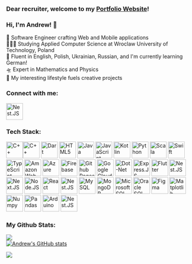 ### Dear recruiter, welcome to my [Portfolio Website](https://andrewvergun.github.io/portfolio-website/portfolio-website/)!

### Hi, I'm Andrew! 👋

🚀 Software Engineer crafting Web and Mobile applications <br/>
👨🏻‍🎓 Studying Applied Computer Science at Wroclaw University of Technology, Poland <br/>
🦜 Fluent in English, Polish, Ukrainian, Russian, and I'm currently learning German! <br/>
🛸 Expert in Mathematics and Physics <br/>
🎢 My interesting lifestyle fuels creative projects

### Connect with me:
<img src="https://cdn.jsdelivr.net/gh/devicons/devicon@latest/icons/linkedin/linkedin-original.svg" alt="Nest.JS" style="width: 45px; height: 45px;" />

### Tech Stack:
<img src="https://cdn.jsdelivr.net/gh/devicons/devicon@latest/icons/cplusplus/cplusplus-original.svg" alt="C++" style="width: 45px; height: 45px;"><img src="https://cdn.jsdelivr.net/gh/devicons/devicon@latest/icons/css3/css3-original.svg" alt="C++" style="width: 45px; height: 45px;" />
<img src="https://cdn.jsdelivr.net/gh/devicons/devicon@latest/icons/dart/dart-original.svg" alt="Dart" style="width: 45px; height: 45px;" />
<img src="https://cdn.jsdelivr.net/gh/devicons/devicon@latest/icons/html5/html5-original.svg" alt="HTML5" style="width: 45px; height: 45px;" />
<img src="https://cdn.jsdelivr.net/gh/devicons/devicon@latest/icons/java/java-original.svg" alt="Java" style="width: 45px; height: 45px;" />
<img src="https://cdn.jsdelivr.net/gh/devicons/devicon@latest/icons/javascript/javascript-original.svg" alt="JavaScript" style="width: 45px; height: 45px;" />
<img src="https://cdn.jsdelivr.net/gh/devicons/devicon@latest/icons/kotlin/kotlin-original.svg" alt="Kotlin" style="width: 45px; height: 45px;" />
<img src="https://cdn.jsdelivr.net/gh/devicons/devicon@latest/icons/python/python-original.svg" alt="Python" style="width: 45px; height: 45px;" />
<img src="https://cdn.jsdelivr.net/gh/devicons/devicon@latest/icons/scala/scala-original.svg" alt="Scala" style="width: 45px; height: 45px;" />
<img src="https://cdn.jsdelivr.net/gh/devicons/devicon@latest/icons/swift/swift-original.svg" alt="Swift" style="width: 45px; height: 45px;" />
<img src="https://cdn.jsdelivr.net/gh/devicons/devicon@latest/icons/typescript/typescript-original.svg" alt="TypeScript" style="width: 45px; height: 45px;" />
<img src="https://cdn.jsdelivr.net/gh/devicons/devicon@latest/icons/amazonwebservices/amazonwebservices-original-wordmark.svg" alt="Amazon Web Services" style="width: 45px; height: 45px;" />
<img src="https://cdn.jsdelivr.net/gh/devicons/devicon@latest/icons/azure/azure-original.svg" alt="Azure" style="width: 45px; height: 45px;" />
<img src="https://cdn.jsdelivr.net/gh/devicons/devicon@latest/icons/firebase/firebase-original.svg" alt="Firebase" style="width: 45px; height: 45px;" />
<img src="https://cdn.jsdelivr.net/gh/devicons/devicon@latest/icons/github/github-original.svg" alt="Github Pages" style="width: 45px; height: 45px;" />
<img src="https://cdn.jsdelivr.net/gh/devicons/devicon@latest/icons/googlecloud/googlecloud-original.svg" alt="Google Cloud" style="width: 45px; height: 45px;" />
<img src="https://cdn.jsdelivr.net/gh/devicons/devicon@latest/icons/dot-net/dot-net-original-wordmark.svg" alt="Dot-Net" style="width: 45px; height: 45px;" />
<img src="https://cdn.jsdelivr.net/gh/devicons/devicon@latest/icons/express/express-original.svg" alt="Express.JS" style="width: 45px; height: 45px;" />
<img src="https://cdn.jsdelivr.net/gh/devicons/devicon@latest/icons/flutter/flutter-original.svg" alt="Flutter" style="width: 45px; height: 45px;" />
<img src="https://cdn.jsdelivr.net/gh/devicons/devicon@latest/icons/nestjs/nestjs-original.svg" alt="Nest.JS" style="width: 45px; height: 45px;" />
<img src="https://cdn.jsdelivr.net/gh/devicons/devicon@latest/icons/nextjs/nextjs-original.svg" alt="Next.JS" style="width: 45px; height: 45px;" />
<img src="https://cdn.jsdelivr.net/gh/devicons/devicon@latest/icons/nodejs/nodejs-original.svg" alt="Node.JS" style="width: 45px; height: 45px;" />
<img src="https://cdn.jsdelivr.net/gh/devicons/devicon@latest/icons/react/react-original.svg" alt="React" style="width: 45px; height: 45px;" />
<img src="https://cdn.jsdelivr.net/gh/devicons/devicon@latest/icons/postgresql/postgresql-original.svg" alt="Nest.JS" style="width: 45px; height: 45px;" />
<img src="https://cdn.jsdelivr.net/gh/devicons/devicon@latest/icons/mysql/mysql-original.svg" alt="MySQL" style="width: 45px; height: 45px;" />
<img src="https://cdn.jsdelivr.net/gh/devicons/devicon@latest/icons/mongodb/mongodb-original.svg" alt="MongoDB" style="width: 45px; height: 45px;" />
<img src="https://cdn.jsdelivr.net/gh/devicons/devicon@latest/icons/microsoftsqlserver/microsoftsqlserver-original-wordmark.svg" alt="Microsoft SQL Server" style="width: 45px; height: 45px;" />
<img src="https://cdn.jsdelivr.net/gh/devicons/devicon@latest/icons/oracle/oracle-original.svg" alt="Oracle SQL Server" style="width: 45px; height: 45px;"/>
<img src="https://cdn.jsdelivr.net/gh/devicons/devicon@latest/icons/figma/figma-original.svg" alt="Figma" style="width: 45px; height: 45px;" />
<img src="https://cdn.jsdelivr.net/gh/devicons/devicon@latest/icons/matplotlib/matplotlib-original.svg" alt="Matplotlib" style="width: 45px; height: 45px;" />
<img src="https://cdn.jsdelivr.net/gh/devicons/devicon@latest/icons/numpy/numpy-original.svg" alt="Numpy" style="width: 45px; height: 45px;" />
<img src="https://cdn.jsdelivr.net/gh/devicons/devicon@latest/icons/pandas/pandas-original.svg" alt="Pandas" style="width: 45px; height: 45px;" />
<img src="https://cdn.jsdelivr.net/gh/devicons/devicon@latest/icons/arduino/arduino-original.svg" alt="Arduino" style="width: 45px; height: 45px;" />
<img src="https://cdn.jsdelivr.net/gh/devicons/devicon@latest/icons/raspberrypi/raspberrypi-original.svg" alt="Nest.JS" style="width: 45px; height: 45px;" />

### My Github Stats:
![](https://github-readme-stats.vercel.app/api/top-langs/?username=andrewvergun&theme=transparent&hide_border=false&include_all_commits=false&count_private=false&layout=compact) <br/>
[![Andrew's GitHub stats](https://github-readme-stats.vercel.app/api?username=andrewvergun&show_icons=true&theme=transparent)](https://github.com/andrewvergun/github-readme-stats) <br/>

[![](https://visitcount.itsvg.in/api?id=andrewvergun&icon=0&color=1)](https://visitcount.itsvg.in)
